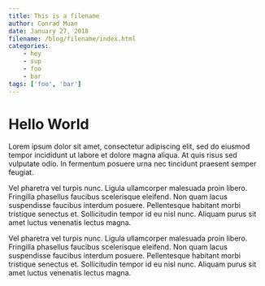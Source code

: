 ```yaml
---
title: This is a filename
author: Conrad Muan
date: January 27, 2018
filename: /blog/filename/index.html
categories:
    - hey
    - sup
    - foo
    - bar
tags: ['foo', 'bar']
---
```


# Hello World

Lorem ipsum dolor sit amet, consectetur adipiscing elit, sed do eiusmod tempor incididunt ut labore et dolore magna aliqua. At quis risus sed vulputate odio. In fermentum posuere urna nec tincidunt praesent semper feugiat. 

Vel pharetra vel turpis nunc. Ligula ullamcorper malesuada proin libero. Fringilla phasellus faucibus scelerisque eleifend. Non quam lacus suspendisse faucibus interdum posuere. Pellentesque habitant morbi tristique senectus et. Sollicitudin tempor id eu nisl nunc. Aliquam purus sit amet luctus venenatis lectus magna.

Vel pharetra vel turpis nunc. Ligula ullamcorper malesuada proin libero. Fringilla phasellus faucibus scelerisque eleifend. Non quam lacus suspendisse faucibus interdum posuere. Pellentesque habitant morbi tristique senectus et. Sollicitudin tempor id eu nisl nunc. Aliquam purus sit amet luctus venenatis lectus magna.
